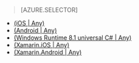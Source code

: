 > [AZURE.SELECTOR]
- [(iOS | Any)](/zh-cn/documentation/articles/mobile-services-ios-get-started-offline-data/)
- [(Android | Any)](/documentation/articles/mobile-services-android-get-started-offline-data)
- [(Windows Runtime 8.1 universal C# | Any)](/zh-cn/documentation/articles/mobile-services-windows-store-dotnet-get-started-offline-data/)
- [(Xamarin.iOS | Any)](/zh-cn/documentation/articles/mobile-services-xamarin-ios-get-started-offline-data/)
- [(Xamarin.Android | Any)](/zh-cn/documentation/articles/mobile-services-xamarin-android-get-started-offline-data/)

<!---HONumber=82-->